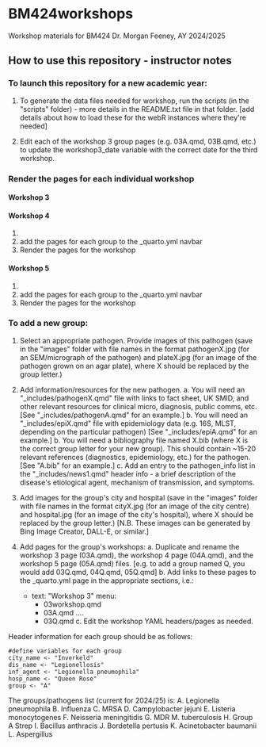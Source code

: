# BM424workshops
Workshop materials for BM424
Dr. Morgan Feeney, AY 2024/2025

## How to use this repository - instructor notes

### To launch this repository for a new academic year:

1. To generate the data files needed for workshop, run the scripts (in the "scripts" folder) - more details in the README.txt file in that folder.  [add details about how to load these for the webR instances where they're needed]

2. Edit each of the workshop 3 group pages (e.g. 03A.qmd, 03B.qmd, etc.) to update the workshop3_date variable with the correct date for the third workshop.

### Render the pages for each individual workshop

#### Workshop 3

#### Workshop 4 

1. 
2. add the pages for each group to the _quarto.yml navbar
3. Render the pages for the workshop

#### Workshop 5 

1. 
2. add the pages for each group to the _quarto.yml navbar
3. Render the pages for the workshop

### To add a new group:

1. Select an appropriate pathogen. Provide images of this pathogen (save in the "images" folder with file names in the format pathogenX.jpg (for an SEM/micrograph of the pathogen) and plateX.jpg (for an image of the pathogen grown on an agar plate), where X should be replaced by the group letter.)

2. Add information/resources for the new pathogen. 
a. You will need an "_includes/pathogenX.qmd" file with links to fact sheet, UK SMID, and other relevant resources for clinical micro, diagnosis, public comms, etc. [See "_includes/pathogenA.qmd" for an example.]
b. You will need an "_includes/epiX.qmd" file with epidemiology data (e.g. 16S, MLST, depending on the particular pathogen) [See "_includes/epiA.qmd" for an example.]
b. You will need a bibliography file named X.bib (where X is the correct group letter for your new group). This should contain ~15-20 relevant references (diagnostics, epidemiology, etc.) for the pathogen. [See "A.bib" for an example.]
c. Add an entry to the pathogen_info list in the "_includes/news1.qmd" header info - a brief description of the disease's etiological agent, mechanism of transmission, and symptoms.

3. Add images for the group's city and hospital (save in the "images" folder with file names in the format cityX.jpg (for an image of the city centre) and hospital.jpg (for an image of the city's hospital), where X should be replaced by the group letter.) [N.B. These images can be generated by Bing Image Creator, DALL-E, or similar.]

4. Add pages for the group's workshops: 
a. Duplicate and rename the workshop 3 page (03A.qmd), the workshop 4 page (04A.qmd), and the workshop 5 page (05A.qmd) files. [e.g. to add a group named Q, you would add 03Q.qmd, 04Q.qmd, 05Q.qmd]
b. Add links to these pages to the _quarto.yml page in the appropriate sections, i.e.: 
    - text: "Workshop 3"
      menu:
        - 03workshop.qmd
        - 03A.qmd
        ....
        - 03Q.qmd
c. Edit the workshop YAML headers/pages as needed. 

Header information for each group should be as follows: 

```{r setup, include=FALSE}
#define variables for each group
city_name <- "Inverkeld"
dis_name <- "Legionellosis"
inf_agent <- "Legionella pneumophila"
hosp_name <- "Queen Rose"
group <- "A"
```

The groups/pathogens list (current for 2024/25) is: 
A. Legionella pneumophila
B. Influenza
C. MRSA
D. Campylobacter jejuni
E. Listeria monocytogenes
F. Neisseria meningitidis
G. MDR M. tuberculosis
H. Group A Strep
I. Bacillus anthracis
J. Bordetella pertusis
K. Acinetobacter baumanii
L. Aspergillus
